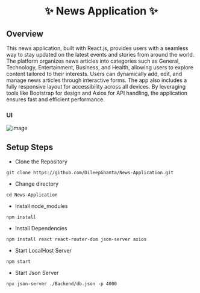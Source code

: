 
<h1 align="center">✨ News Application ✨</h1>

## Overview

This news application, built with React.js, provides users with a seamless way to stay updated on the latest events and stories from around the world. The platform organizes news articles into categories such as General, Technology, Entertainment, Business, and Health, allowing users to explore content tailored to their interests. Users can dynamically add, edit, and manage news articles through interactive forms. The app also includes a fully responsive layout for accessibility across all devices. By leveraging tools like Bootstrap for design and Axios for API handling, the application ensures fast and efficient performance. 

### UI 
![image](./src/assets/UI.png) 

## Setup Steps

- Clone the Repository

```
git clone https://github.com/DileepGhanta/News-Application.git
```
- Change directory

```
cd News-Application
```
- Install node_modules 
```
npm install
```
- Install Dependencies 
```
npm install react react-router-dom json-server axios 
```

- Start LocalHost Server
```
npm start
```

- Start Json Server
```
npx json-server ./Backend/db.json -p 4000
```
